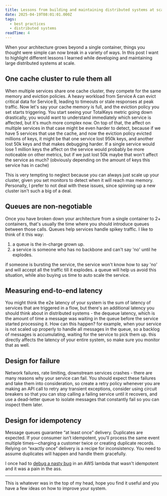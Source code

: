 ```yaml
---
title: Lessons from building and maintaining distributed systems at scale
date: 2025-04-19T08:01:01.000Z
tags:
  - best practices
  - distributed systems
readTime: 4
---
```


When your architecture grows beyond a single container, things you thought were simple can now break in a variety of ways.
In this post I want to highlight different lessons I learned while developing and maintaining large distributed systems at scale.

## One cache cluster to rule them all
When multiple services share one cache cluster, they compete for the same memory and eviction policies. A heavy workload from Service A can evict critical data for Service B, leading to timeouts or stale responses at peak traffic.
Now let's say your cache memory is full, and the eviction policy you set starts triggering. You start seeing your TotalKeys metric going down drastically, you would want to understand immediately which service is affected, but it's much more complex now.
On top of that, the affect on multiple services in that case might be even harder to detect, because if we have 5 services that use the cache, and now the eviction policy evicted millions of keys, it might be that one service lost 950k keys, and another lost 50k keys and that makes debugging harder.
If a single service would lose 1 million keys the affect on the service would probably be more noticeable on other metrics, but if we just lost 50k maybe that won't affect the service as much? (obviously depending on the amount of keys this service has in cache)

This is very tempting to neglect because you can always just scale up your cluster, given you set monitors to detect when it will reach max memory.
Personally, I prefer to not deal with these issues, since spinning up a new cluster isn't such a big of a deal.

## Queues are non-negotiable
Once you have broken down your architecture from a single container to 2+ containers, that's usually the time where you should introduce queues between those calls.
Queues help services handle spikey traffic. I like to think of it this way:

1. a queue is the in-charge grown up.
2. a service is someone who has no backbone and can't say 'no' until he explodes.

if someone is bursting the service, the service won't know how to say 'no' and will accept all the traffic till it explodes.
a queue will help us avoid this situation, while also buying us time to auto scale the service.

## Measuring end-to-end latency
You might think the e2e latency of your system is the sum of latency of services that are triggered in a flow, but there's an additional latency you should think about in distributed systems - the dequeue latency, which is the amount of time a message was waiting in the queue before the service started processing it.
How can this happen? for example, when your service is not scaled up properly to handle all messages in the queue, so a backlog of messages is accumulating, waiting for the service to pick them up. this directly affects the latency of your entire system, so make sure you monitor that as well.

## Design for failure
Network failures, rate limiting, downstream services crashes - there are many reasons why your service can fail.
You should expect these failures and take them into consideration, so create a retry policy whenever you are making an API call to retry any transient exceptions, consider using circuit breakers so that you can stop calling a failing service until it recovers, and use a dead-letter queue to isolate messages that constantly fail so you can inspect them later.

## Design for idempotency
Message queues guarantee “at least once” delivery. Duplicates are expected. If your consumer isn’t idempotent, you’ll process the same event multiple times—charging a customer twice or creating duplicate records. Relying on “exactly once” delivery is a recipe for inconsistency. You need to assume duplicates will happen and handle them gracefully.

I once had to [debug a nasty bug](https://www.16elt.com/2023/07/15/idempotency-aws-lambda/) in an AWS lambda that wasn't idempotent and it was a pain in the ass.

---

This is whatever was in the top of my head, hope you find it useful and you have a few ideas on how to improve your system.
